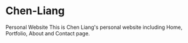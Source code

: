 # Chen-Liang
Personal Website
This is Chen Liang's personal website
including Home, Portfolio, About and Contact page.
